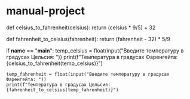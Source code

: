 # manual-project
def celsius_to_fahrenheit(celsius):
    return (celsius * 9/5) + 32

def fahrenheit_to_celsius(fahrenheit):
    return (fahrenheit - 32) * 5/9

if __name__ == "__main__":
    temp_celsius = float(input("Введите температуру в градусах Цельсия: "))
    print(f"Температура в градусах Фаренгейта: {celsius_to_fahrenheit(temp_celsius)}")

    temp_fahrenheit = float(input("Введите температуру в градусах Фаренгейта: "))
    print(f"Температура в градусах Цельсия: {fahrenheit_to_celsius(temp_fahrenheit)}")
